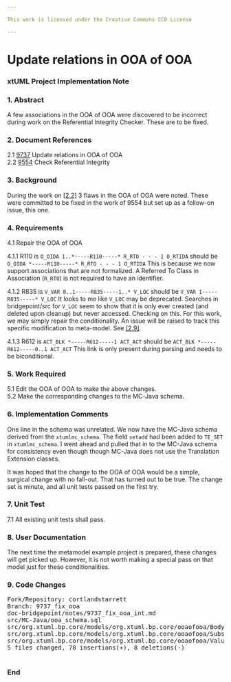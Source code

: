 ```yaml
---

This work is licensed under the Creative Commons CC0 License

---
```


# Update relations in OOA of OOA  
### xtUML Project Implementation Note

### 1. Abstract

A few associations in the OOA of OOA were discovered to be incorrect
during work on the Referential Integrity Checker.  These are to be fixed.

### 2. Document References

<a id="2.1"></a>2.1 [9737](https://support.onefact.net/issues/9737) Update relations in OOA of OOA  
<a id="2.2"></a>2.2 [9554](https://support.onefact.net/issues/9554) Check Referential Integrity  

### 3. Background

During the work on [[2.2]](#2.2) 3 flaws in the OOA of OOA were noted.
These were committed to be fixed in the work of 9554 but set up as a
follow-on issue, this one.

### 4. Requirements

4.1 Repair the OOA of OOA  

4.1.1 R110
is `O_OIDA 1..*-----R110-----* R_RTO - - - 1 O_RTIDA`
should be `O_OIDA *-----R110-----* R_RTO - - - 1 O_RTIDA`
This is because we now support associations that are not formalized.
A Referred To Class in Association (`R_RTO`) is not required to
have an identifier.

4.1.2 R835
is `V_VAR 0..1-----R835-----1..* V_LOC`
should be `V_VAR 1-----R835-----* V_LOC`
It looks to me like `V_LOC` may be deprecated.  Searches in bridgepoint/src
for `V_LOC` seem to show that it is only ever created (and deleted upon
cleanup) but never accessed.  Checking on this.  For this work, we may
simply repair the conditionality.  An issue will be raised to track this
specific modification to meta-model.  See [[2.9]](#2.9).

4.1.3 R612
is `ACT_BLK *-----R612-----1 ACT_ACT`
should be `ACT_BLK *-----R612-----0..1 ACT_ACT`
This link is only present during parsing and needs to be biconditional.

### 5. Work Required

5.1 Edit the OOA of OOA to make the above changes.  
5.2 Make the corresponding changes to the MC-Java schema.  

### 6. Implementation Comments

One line in the schema was unrelated.  We now have the MC-Java schema
derived from the `xtumlmc_schema`.  The field `setadd` had been added
to `TE_SET` in `xtumlmc_schema`.  I went ahead and pulled that in to
the MC-Java schema for consistency even though though MC-Java does not
use the Translation Extension classes.

It was hoped that the change to the OOA of OOA would be a simple,
surgical change with no fall-out.  That has turned out to be true.
The change set is minute, and all unit tests passed on the first
try.

### 7. Unit Test

7.1 All existing unit tests shall pass.

### 8. User Documentation

The next time the metamodel example project is prepared, these
changes will get picked up.  However, it is not worth making a
special pass on that model just for these conditionalities.

### 9. Code Changes

<pre>
Fork/Repository: cortlandstarrett  
Branch: 9737_fix_ooa
doc-bridgepoint/notes/9737_fix_ooa_int.md                                         | 69 +++++++++++++
src/MC-Java/ooa_schema.sql                                                        |  7 +++--
src/org.xtuml.bp.core/models/org.xtuml.bp.core/ooaofooa/Body/Body.xtuml           |  4 +--
src/org.xtuml.bp.core/models/org.xtuml.bp.core/ooaofooa/Subsystem/Subsystem.xtuml |  2 +-
src/org.xtuml.bp.core/models/org.xtuml.bp.core/ooaofooa/Value/Value.xtuml         |  4 +--
5 files changed, 78 insertions(+), 8 deletions(-)

</pre>

### End

